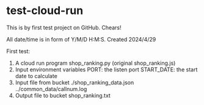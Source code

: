 # test-cloud-run
This is by first test project on GitHub. Chears!

All date/time is in form of  Y/M/D H:M:S.
Created 2024/4/29

First test:
1. A cloud run program shop_ranking.py (original shop_ranking.js)
2. Input environment variables
  PORT: the listen port
  START_DATE: the start date to calculate
3. Input file from bucket
  ./shop_ranking_data.json
  ../common_data/callnum.log
4. Output file to bucket
  shop_ranking.txt

